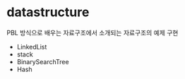 # datastructure

PBL 방식으로 배우는 자료구조에서 소개되는 자료구조의 예제 구현

- LinkedList
- stack
- BinarySearchTree
- Hash

